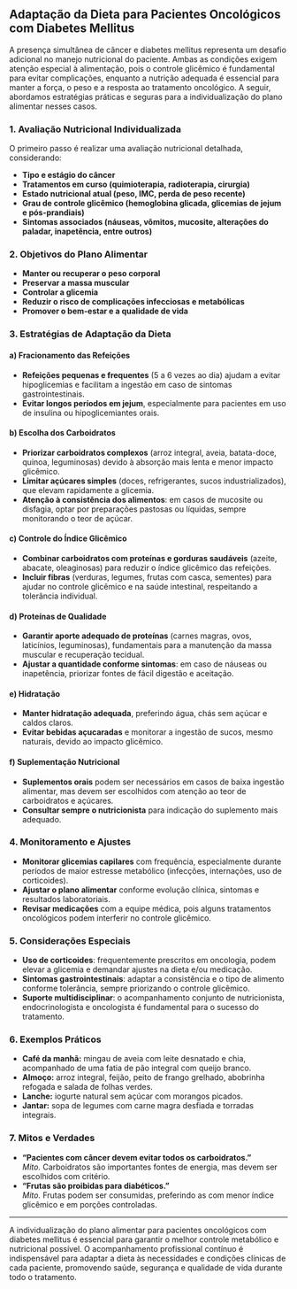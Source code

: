 
## Adaptação da Dieta para Pacientes Oncológicos com Diabetes Mellitus

A presença simultânea de câncer e diabetes mellitus representa um desafio adicional no manejo nutricional do paciente. Ambas as condições exigem atenção especial à alimentação, pois o controle glicêmico é fundamental para evitar complicações, enquanto a nutrição adequada é essencial para manter a força, o peso e a resposta ao tratamento oncológico. A seguir, abordamos estratégias práticas e seguras para a individualização do plano alimentar nesses casos.

### 1. Avaliação Nutricional Individualizada

O primeiro passo é realizar uma avaliação nutricional detalhada, considerando:

- **Tipo e estágio do câncer**
- **Tratamentos em curso (quimioterapia, radioterapia, cirurgia)**
- **Estado nutricional atual (peso, IMC, perda de peso recente)**
- **Grau de controle glicêmico (hemoglobina glicada, glicemias de jejum e pós-prandiais)**
- **Sintomas associados (náuseas, vômitos, mucosite, alterações do paladar, inapetência, entre outros)**

### 2. Objetivos do Plano Alimentar

- **Manter ou recuperar o peso corporal**
- **Preservar a massa muscular**
- **Controlar a glicemia**
- **Reduzir o risco de complicações infecciosas e metabólicas**
- **Promover o bem-estar e a qualidade de vida**

### 3. Estratégias de Adaptação da Dieta

#### a) Fracionamento das Refeições

- **Refeições pequenas e frequentes** (5 a 6 vezes ao dia) ajudam a evitar hipoglicemias e facilitam a ingestão em caso de sintomas gastrointestinais.
- **Evitar longos períodos em jejum**, especialmente para pacientes em uso de insulina ou hipoglicemiantes orais.

#### b) Escolha dos Carboidratos

- **Priorizar carboidratos complexos** (arroz integral, aveia, batata-doce, quinoa, leguminosas) devido à absorção mais lenta e menor impacto glicêmico.
- **Limitar açúcares simples** (doces, refrigerantes, sucos industrializados), que elevam rapidamente a glicemia.
- **Atenção à consistência dos alimentos**: em casos de mucosite ou disfagia, optar por preparações pastosas ou líquidas, sempre monitorando o teor de açúcar.

#### c) Controle do Índice Glicêmico

- **Combinar carboidratos com proteínas e gorduras saudáveis** (azeite, abacate, oleaginosas) para reduzir o índice glicêmico das refeições.
- **Incluir fibras** (verduras, legumes, frutas com casca, sementes) para ajudar no controle glicêmico e na saúde intestinal, respeitando a tolerância individual.

#### d) Proteínas de Qualidade

- **Garantir aporte adequado de proteínas** (carnes magras, ovos, laticínios, leguminosas), fundamentais para a manutenção da massa muscular e recuperação tecidual.
- **Ajustar a quantidade conforme sintomas**: em caso de náuseas ou inapetência, priorizar fontes de fácil digestão e aceitação.

#### e) Hidratação

- **Manter hidratação adequada**, preferindo água, chás sem açúcar e caldos claros.
- **Evitar bebidas açucaradas** e monitorar a ingestão de sucos, mesmo naturais, devido ao impacto glicêmico.

#### f) Suplementação Nutricional

- **Suplementos orais** podem ser necessários em casos de baixa ingestão alimentar, mas devem ser escolhidos com atenção ao teor de carboidratos e açúcares.
- **Consultar sempre o nutricionista** para indicação do suplemento mais adequado.

### 4. Monitoramento e Ajustes

- **Monitorar glicemias capilares** com frequência, especialmente durante períodos de maior estresse metabólico (infecções, internações, uso de corticoides).
- **Ajustar o plano alimentar** conforme evolução clínica, sintomas e resultados laboratoriais.
- **Revisar medicações** com a equipe médica, pois alguns tratamentos oncológicos podem interferir no controle glicêmico.

### 5. Considerações Especiais

- **Uso de corticoides**: frequentemente prescritos em oncologia, podem elevar a glicemia e demandar ajustes na dieta e/ou medicação.
- **Sintomas gastrointestinais**: adaptar a consistência e o tipo de alimento conforme tolerância, sempre priorizando o controle glicêmico.
- **Suporte multidisciplinar**: o acompanhamento conjunto de nutricionista, endocrinologista e oncologista é fundamental para o sucesso do tratamento.

### 6. Exemplos Práticos

- **Café da manhã:** mingau de aveia com leite desnatado e chia, acompanhado de uma fatia de pão integral com queijo branco.
- **Almoço:** arroz integral, feijão, peito de frango grelhado, abobrinha refogada e salada de folhas verdes.
- **Lanche:** iogurte natural sem açúcar com morangos picados.
- **Jantar:** sopa de legumes com carne magra desfiada e torradas integrais.

### 7. Mitos e Verdades

- **“Pacientes com câncer devem evitar todos os carboidratos.”**  
  *Mito.* Carboidratos são importantes fontes de energia, mas devem ser escolhidos com critério.
- **“Frutas são proibidas para diabéticos.”**  
  *Mito.* Frutas podem ser consumidas, preferindo as com menor índice glicêmico e em porções controladas.

---

A individualização do plano alimentar para pacientes oncológicos com diabetes mellitus é essencial para garantir o melhor controle metabólico e nutricional possível. O acompanhamento profissional contínuo é indispensável para adaptar a dieta às necessidades e condições clínicas de cada paciente, promovendo saúde, segurança e qualidade de vida durante todo o tratamento.
```
